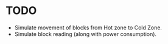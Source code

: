 TODO
=====

* Simulate movement of blocks from Hot zone to Cold Zone.
* Simulate block reading (along with power consumption).

